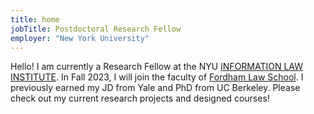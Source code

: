 ```yaml
---
title: home
jobTitle: Postdoctoral Research Fellow
employer: "New York University"
---
```


Hello! I am currently a Research Fellow at the NYU <a href="https://www.fordham.edu/info/20346/school_of_law" target="_blank" rel="noopener noreferrer">INFORMATION LAW INSTITUTE</a>. In Fall 2023, I will join the faculty of <a href="https://www.law.nyu.edu/centers/ili" target="_blank" rel="noopener noreferrer">Fordham Law School</a>. I previously earned my JD from Yale and PhD from UC Berkeley. Please check out my current research projects and designed courses!